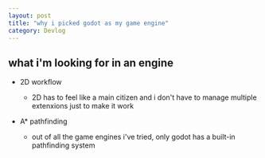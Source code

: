 ```yaml
---
layout: post
title: "why i picked godot as my game engine"
category: Devlog
---
```


## what i'm looking for in an engine

- 2D workflow
  - 2D has to feel like a main citizen and i don't have to manage multiple extenxions just to make it work

- A* pathfinding
  - out of all the game engines i've tried, only godot has a built-in pathfinding system
  